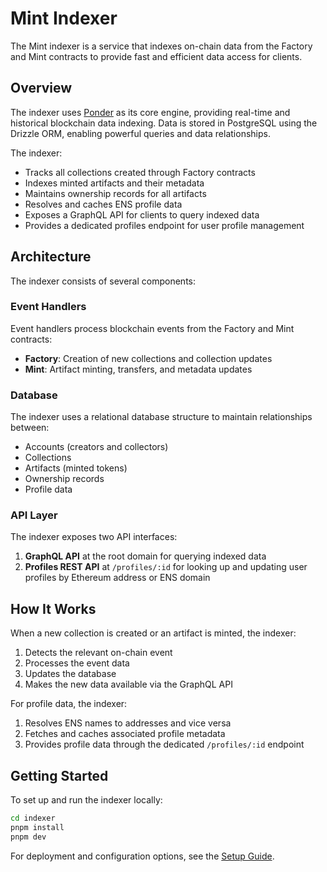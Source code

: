 # Mint Indexer

The Mint indexer is a service that indexes on-chain data from the Factory and Mint contracts to provide fast and efficient data access for clients.

## Overview

The indexer uses [Ponder](https://ponder.sh) as its core engine, providing real-time and historical blockchain data indexing. Data is stored in PostgreSQL using the Drizzle ORM, enabling powerful queries and data relationships.

The indexer:

- Tracks all collections created through Factory contracts
- Indexes minted artifacts and their metadata
- Maintains ownership records for all artifacts
- Resolves and caches ENS profile data
- Exposes a GraphQL API for clients to query indexed data
- Provides a dedicated profiles endpoint for user profile management

## Architecture

The indexer consists of several components:

### Event Handlers

Event handlers process blockchain events from the Factory and Mint contracts:

- **Factory**: Creation of new collections and collection updates
- **Mint**: Artifact minting, transfers, and metadata updates

### Database

The indexer uses a relational database structure to maintain relationships between:

- Accounts (creators and collectors)
- Collections
- Artifacts (minted tokens)
- Ownership records
- Profile data

### API Layer

The indexer exposes two API interfaces:

1. **GraphQL API** at the root domain for querying indexed data
2. **Profiles REST API** at `/profiles/:id` for looking up and updating user profiles by Ethereum address or ENS domain

## How It Works

When a new collection is created or an artifact is minted, the indexer:

1. Detects the relevant on-chain event
2. Processes the event data
3. Updates the database
4. Makes the new data available via the GraphQL API

For profile data, the indexer:

1. Resolves ENS names to addresses and vice versa
2. Fetches and caches associated profile metadata
3. Provides profile data through the dedicated `/profiles/:id` endpoint

## Getting Started

To set up and run the indexer locally:

```bash
cd indexer
pnpm install
pnpm dev
```

For deployment and configuration options, see the [Setup Guide](./setup.md).

